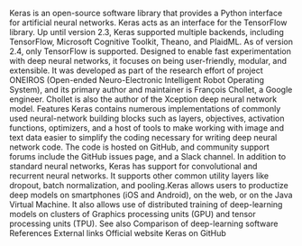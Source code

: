 Keras is an open-source software library that provides a Python
interface for artificial neural networks. Keras acts as an interface for
the TensorFlow library. Up until version 2.3, Keras supported multiple
backends, including TensorFlow, Microsoft Cognitive Toolkit, Theano, and
PlaidML. As of version 2.4, only TensorFlow is supported. Designed to
enable fast experimentation with deep neural networks, it focuses on
being user-friendly, modular, and extensible. It was developed as part
of the research effort of project ONEIROS (Open-ended Neuro-Electronic
Intelligent Robot Operating System), and its primary author and
maintainer is François Chollet, a Google engineer. Chollet is also the
author of the Xception deep neural network model. Features Keras
contains numerous implementations of commonly used neural-network
building blocks such as layers, objectives, activation functions,
optimizers, and a host of tools to make working with image and text data
easier to simplify the coding necessary for writing deep neural network
code. The code is hosted on GitHub, and community support forums include
the GitHub issues page, and a Slack channel. In addition to standard
neural networks, Keras has support for convolutional and recurrent
neural networks. It supports other common utility layers like dropout,
batch normalization, and pooling.Keras allows users to productize deep
models on smartphones (iOS and Android), on the web, or on the Java
Virtual Machine. It also allows use of distributed training of
deep-learning models on clusters of Graphics processing units (GPU) and
tensor processing units (TPU). See also Comparison of deep-learning
software References External links Official website Keras on GitHub
